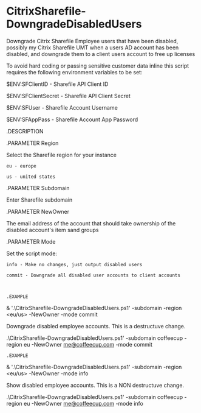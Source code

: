 # CitrixSharefile-DowngradeDisabledUsers
Downgrade Citrix Sharefile Employee users that have been disabled, possibly my Citrix Sharefile UMT when a users AD account has been disabled, and downgrade them to a client users account to free up licenses

To avoid hard coding or passing sensitive customer data inline this script requires the following environment variables to be set: 


  $ENV:SFClientID - Sharefile API Client ID 
  
  $ENV:SFClientSecret - Sharefile API Client Secret
  
  $ENV:SFUser - Sharefile Account Username
  
  $ENV:SFAppPass - Sharefile Account App Password
  


.DESCRIPTION

  .PARAMETER Region
  
Select the Sharefile region for your instance 

 	eu - europe
  
	us - united states 
  

  .PARAMETER Subdomain
  
Enter Sharefile subdomain 


  .PARAMETER NewOwner
  
The email address of the account that should take ownership of the disabled account's item sand groups


  .PARAMETER Mode
  
Set the script mode:

    info - Make no changes, just output disabled users
    
    commit - Downgrade all disabled user accounts to client accounts 
    


    .EXAMPLE
    
& '.\CitrixSharefile-DowngradeDisabledUsers.ps1' -subdomain <subdomain> -region <eu/us> -NewOwner <email> -mode commit
  

Downgrade disabled employee accounts. This is a destructuve change.
  

.\CitrixSharefile-DowngradeDisabledUsers.ps1' -subdomain coffeecup -region eu -NewOwner me@coffeecup.com -mode commit
  

    .EXAMPLE
  
& '.\CitrixSharefile-DowngradeDisabledUsers.ps1' -subdomain <subdomain> -region <eu/us> -NewOwner <email> -mode info
  

Show disabled employee accounts. This is a NON destructuve change.
  

.\CitrixSharefile-DowngradeDisabledUsers.ps1' -subdomain coffeecup -region eu -NewOwner me@coffeecup.com -mode info
  
